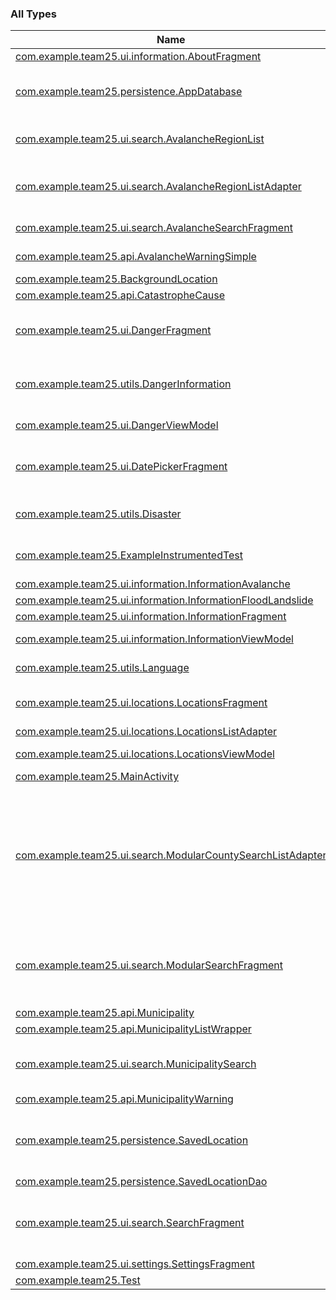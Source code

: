 

### All Types

| Name | Summary |
|---|---|
| [com.example.team25.ui.information.AboutFragment](../com.example.team25.ui.information/-about-fragment/index.md) |  |
| [com.example.team25.persistence.AppDatabase](../com.example.team25.persistence/-app-database/index.md) | General database for app. Currently only consisting of data for saved locations. |
| [com.example.team25.ui.search.AvalancheRegionList](../com.example.team25.ui.search/-avalanche-region-list/index.md) | Fragment for searching after avalanche region by list. |
| [com.example.team25.ui.search.AvalancheRegionListAdapter](../com.example.team25.ui.search/-avalanche-region-list-adapter/index.md) | Adapter for RecyclerView of buttons when searching for avalanche regions by list. |
| [com.example.team25.ui.search.AvalancheSearchFragment](../com.example.team25.ui.search/-avalanche-search-fragment/index.md) | Fragment for searching after avalanches. |
| [com.example.team25.api.AvalancheWarningSimple](../com.example.team25.api/-avalanche-warning-simple/index.md) | Data class for JSON response from API call. |
| [com.example.team25.BackgroundLocation](../com.example.team25/-background-location/index.md) |  |
| [com.example.team25.api.CatastropheCause](../com.example.team25.api/-catastrophe-cause/index.md) |  |
| [com.example.team25.ui.DangerFragment](../com.example.team25.ui/-danger-fragment/index.md) | Fragment for showing dangers of avalanche/flood/landslide over a given area. |
| [com.example.team25.utils.DangerInformation](../com.example.team25.utils/-danger-information/index.md) | This data class is used to keep track of data before passing it onto the dangerFragment. |
| [com.example.team25.ui.DangerViewModel](../com.example.team25.ui/-danger-view-model/index.md) | ViewModel for DangerFragment. |
| [com.example.team25.ui.DatePickerFragment](../com.example.team25.ui/-date-picker-fragment/index.md) | Fragment for picking the date inside of dangerFragment. This class is take from [here](https://developer.android.com/guide/topics/ui/controls/pickers). |
| [com.example.team25.utils.Disaster](../com.example.team25.utils/-disaster/index.md) | An enum for coding the different disasters we support. |
| [com.example.team25.ExampleInstrumentedTest](../com.example.team25/-example-instrumented-test/index.md) | Instrumented test, which will execute on an Android device. |
| [com.example.team25.ui.information.InformationAvalanche](../com.example.team25.ui.information/-information-avalanche/index.md) |  |
| [com.example.team25.ui.information.InformationFloodLandslide](../com.example.team25.ui.information/-information-flood-landslide/index.md) |  |
| [com.example.team25.ui.information.InformationFragment](../com.example.team25.ui.information/-information-fragment/index.md) |  |
| [com.example.team25.ui.information.InformationViewModel](../com.example.team25.ui.information/-information-view-model/index.md) | ViewModel for InformationFragment. |
| [com.example.team25.utils.Language](../com.example.team25.utils/-language/index.md) | Norwegian or english language. |
| [com.example.team25.ui.locations.LocationsFragment](../com.example.team25.ui.locations/-locations-fragment/index.md) | Main fragment for handling "my locations" functionality. |
| [com.example.team25.ui.locations.LocationsListAdapter](../com.example.team25.ui.locations/-locations-list-adapter/index.md) |  |
| [com.example.team25.ui.locations.LocationsViewModel](../com.example.team25.ui.locations/-locations-view-model/index.md) | ViewModel for LocationsFragment. |
| [com.example.team25.MainActivity](../com.example.team25/-main-activity/index.md) |  |
| [com.example.team25.ui.search.ModularCountySearchListAdapter](../com.example.team25.ui.search/-modular-county-search-list-adapter/index.md) | Adapter for RecyclerView of buttons when searching for slide/flood countys by list. Ideally, this doesnt take `disaster` and `root` upon creation. This is only needed to setOnClickListener for the buttons, but it would be prettier if it was done from a fragment. |
| [com.example.team25.ui.search.ModularSearchFragment](../com.example.team25.ui.search/-modular-search-fragment/index.md) | A search fragment that can be used for both flood search and landslide search. Name of fragment should maybe be changed. |
| [com.example.team25.api.Municipality](../com.example.team25.api/-municipality/index.md) |  |
| [com.example.team25.api.MunicipalityListWrapper](../com.example.team25.api/-municipality-list-wrapper/index.md) |  |
| [com.example.team25.ui.search.MunicipalitySearch](../com.example.team25.ui.search/-municipality-search/index.md) | Fragment so for searching which municipality one wants to see dangers of. |
| [com.example.team25.api.MunicipalityWarning](../com.example.team25.api/-municipality-warning/index.md) |  |
| [com.example.team25.persistence.SavedLocation](../com.example.team25.persistence/-saved-location/index.md) | Data class for saving the locations such that the user can get notifications if anything happens at location. |
| [com.example.team25.persistence.SavedLocationDao](../com.example.team25.persistence/-saved-location-dao/index.md) | Dao for SavedLocation. |
| [com.example.team25.ui.search.SearchFragment](../com.example.team25.ui.search/-search-fragment/index.md) | Fragment so that one could choose to search one of the following: flom, snøskred, jordskred. |
| [com.example.team25.ui.settings.SettingsFragment](../com.example.team25.ui.settings/-settings-fragment/index.md) |  |
| [com.example.team25.Test](../com.example.team25/-test/index.md) |  |
